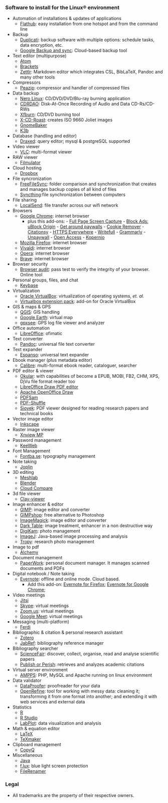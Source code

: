 ### Software to install for the Linux® environment
* Automation of installations & updates of applications
	- [Flathub](https://flathub.org/home): easy installation from one hotspot and from the command line
* Backup
	- [Duplicati](https://github.com/duplicati/duplicati/releases): backup software with multiple options: schedule tasks, data encryption, etc.
	- [Google Backup and sync](https://apps.apple.com/app/google-drive/id507874739): Cloud-based backup tool
* Text editor (multipurpose)
	- [Atom](https://github.com/atom/atom/releases/)
	- [Brackets](https://github.com/adobe/brackets/releases)
	- [Zettlr](https://www.zettlr.com/): Markdown editor which integrates CSL, BibLaTeX, Pandoc and many other tools
* Compressors
	- [Peazip](https://www.peazip.org/peazip-linux.html): compressor and handler of compressed files
* Data backup
	- [Nero Linux](http://www.nero.com/eng/downloads/previous-versions/download-linux4-update.php?vlang=en): CD/DVD/DVD/Blu-ray burning application
	- [CDRDAO](http://cdrdao.sourceforge.net/): Disk-At-Once Recording of Audio and Data CD-Rs/CD-RWs
	- [Xfburn](https://www.bodhilinux.com/a/xfburn/): CD/DVD burning tool
	- [X-CD-Roast](http://www.xcdroast.org/): creates ISO 9660 Joliet images
	- [GnomeBaker](https://www.unixmen.com/how-to-install-gnomebaker-in-ubuntu/)
	- [K3b](https://sourceforge.net/projects/k3b/)
* Database (handling and editor)
	- [Draxed](https://www.draxed.com/download): query editor; mysql & postgreSQL supported
* Video viewer
	- [VLC](https://www.videolan.org/vlc/#download): multi-format viewer
* RAW viewer
	- [Filmulator](https://github.com/CarVac/filmulator-gui/releases)
* Cloud hosting
	- [Dropbox](https://www.dropbox.com/es/install-linux)
* File syncronization
	- [FreeFileSync](https://freefilesync.org/download.php): folder comparison and synchronization that creates and manages backup copies of all kind of files
	- [Syncthing](https://github.com/syncthing/syncthing):file synchronization between computers
* File sharing
  - [LocalSend](https://github.com/localsend/localsend): file transfer across our wifi network
* Browsers
	- [Google Chrome](https://support.google.com/chrome/a/answer/9025926?hl=en&ref_topic=9025817): internet browser
		- plus this add-ons:
			   - [Full Page Screen Capture](https://chrome.google.com/webstore/detail/full-page-screen-capture/fdpohaocaechififmbbbbbknoalclacl)
			   - [Block Ads: uBlock Origin](https://chrome.google.com/webstore/detail/ublock-origin/cjpalhdlnbpafiamejdnhcphjbkeiagm)
			   - [Get around paywalls](https://github.com/iamadamdev/bypass-paywalls-chrome)
			   - [Cookie Remover](https://chrome.google.com/webstore/detail/cookie-remover/kcgpggonjhmeaejebeoeomdlohicfhce)
			   - [Citationsy](https://chrome.google.com/webstore/detail/citationsy/ananhmnkepfflgfdklgcdpgdngejokkn)
			   - [HTTPS Everywhere](https://chrome.google.com/webstore/detail/https-everywhere/gcbommkclmclpchllfjekcdonpmejbdp/related)
			   - [Writefull](https://chrome.google.com/webstore/detail/writefull/aolaabonkiegkggfdgjjehchjmjfanng/related)
	 		   - [Grammarly](https://chrome.google.com/webstore/detail/grammarly-for-chrome/kbfnbcaeplbcioakkpcpgfkobkghlhen)
			   - [Unpaywall](https://chrome.google.com/webstore/detail/unpaywall/iplffkdpngmdjhlpjmppncnlhomiipha)
			   - [Open Access](https://chrome.google.com/webstore/detail/open-access-button/gknkbkaapnhpmkcgkmdekdffgcddoiel)
			   - [Kopernio](https://chrome.google.com/webstore/detail/kopernio-powered-by-web-o/fjgncogppolhfdpijihbpfmeohpaadpc)
	- [Mozilla Firefox](https://www.mozilla.org/es-AR/firefox/linux/): internet browser
	- [Vivaldi](https://vivaldi.com/es/download/): internet browser
	- [Opera](https://www.opera.com/es-419/computer): internet browser
	- [Brave](https://brave.com/): internet browser
* Browser security
	- [Browser audit](https://browseraudit.com/): pass test to verify the integrity of your browser. Online tool
* Personal groups, files, and chat
	- [Keybase](https://keybase.io/docs/the_app/install_linux)
* Virtualization
	- [Oracle VirtualBox](https://www.virtualbox.org/wiki/Linux_Downloads): virtualization of operating systems, _et. al._
	- [Virtualbox extension pack](https://www.virtualbox.org/wiki/Downloads): add-on for Oracle VirtualBox
* GIS & maps & GPS
	- [QGIS](https://qgis.org/es/site/forusers/alldownloads.html): GIS handling
	- [Google Earth](https://www.google.com/intl/es/earth/download/gep/agree.html): virtual map
	- [gpxsee](https://www.gpxsee.org/): GPS log file viewer and analyzer 
* Office automation
	- [LibreOffice](https://www.libreoffice.org/download/download/): ofimatic
* Text converter
	- [Pandoc](https://pandoc.org/installing.html#linux): universal file text converter
* Text expander
  - [Espanso](https://espanso.org/): universal text expander
* Ebook manager (plus metadata editor)
	- [Calibre](https://calibre-ebook.com/download): multi-format ebook reader, cataloguer, searcher
* PDF editor & viewer
	- [Okular](https://okular.kde.org/download.php): with capabilities of become a EPUB, MOBI, FB2, CHM, XPS, DjVu file format reader too
	- [LibreOffice Draw PDF editor](https://www.libreoffice.org/download/download/)
	- [Apache OpenOffice Draw](https://www.openoffice.org/es/descargar/index.html)
	- [PDFSam](https://pdfsam.org/es/download-pdfsam-basic/)
	- [PDF-Shuffle](https://sourceforge.net/projects/pdfshuffler/)
	- [Sioyek](https://github.com/ahrm/sioyek/releases): PDF viewer designed for reading research papers and technical books
* Vector image editor
	- [Inkscape](https://inkscape.org/release/)
* Raster image viewer
	- [Xnview MP](https://www.xnview.com/en/xnviewmp/)
* Password management
	- [KeeWeb](https://github.com/keeweb/keeweb/releases/)
* Font Management
	- [Fontba.se](https://fontba.se/downloads/linux): typography management
* Note taking
	- [Joplin](https://joplinapp.org/)
* 3D editing
	- [Meshlab](https://www.meshlab.net/#download)
	- [Blender](https://www.blender.org/download/)
	- [Cloud Compare](http://www.cloudcompare.org/release/index.html)
* 3d file viewer
	- [Clay-viewer](https://github.com/pissang/clay-viewer/releases)
* Image enhancer & editor
	- [GIMP](https://www.gimp.org/downloads/): image editor and converter
	- [GIMPshop](https://www.gimpshop.com/downloads): free alternative to Photoshop
	- [ImageMagick](https://imagemagick.org/script/download.php#): image editor and converter
	- [Dark Table](https://www.darktable.org/install/): image treatment, enhancer in a non destructive way
	- [DigiKam](https://www.digikam.org/download/): photo management
	- [ImageJ](https://imagej.nih.gov/ij/): Java-based image processing and analysis
	- [Tropy](https://tropy.org/): research photo management
* Image to pdf
	- [Alchemy](https://dawnlabs.github.io/alchemy/)
* Document management
	- [PaperWork](https://gitlab.gnome.org/World/OpenPaperwork/paperwork/#installation): personal document manager. It manages scanned documents and PDFs
* Digital notebook / Note taking
	- [Evernote](https://evernote.com): offline and online mode. Cloud based. 
		+ Add this add-on: [Evernote for Firefox](https://addons.mozilla.org/es/firefox/addon/evernote-web-clipper/); [Evernote for Google Chrome](https://chrome.google.com/webstore/detail/evernote-web-clipper/pioclpoplcdbaefihamjohnefbikjilc?hl=es); 
* Video meetings
	- [Jitsi](https://jitsi.org/downloads/)
	- [Skype](https://www.skype.com/es/get-skype/): virtual meetings
	- [Zoom.us](https://zoom.us/download#client_4meeting): virtual meetings
	- [Google Meet](https://meet.google.com): virtual meetings
* Messaging (multi-platform)
	- [Ferdi](https://getferdi.com/download)
* Bibliographic & citation & personal research assistant
	- [Zotero](https://www.zotero.org/download)
	- [JabRef](https://www.jabref.org/): bibliography reference manager
* Bibliography searcher
	- [ScienceFair](https://github.com/sciencefair-land/sciencefair): discover, collect, organise, read and analyse scientific papers
  - [Publish or Perish](https://harzing.com/resources/publish-or-perish): retrieves and analyzes academic citations
* Virtual server environment
	- [AMPPS](http://www.ampps.com/download): PHP, MySQL and Apache running on linux environment
* Data validator 
	- [DataProofer](https://github.com/dataproofer/Dataproofer/releases): proofreader for your data
	- [OpenRefine](http://openrefine.org/download.html): tool for working with messy data: cleaning it; transforming it from one format into another; and extending it with web services and external data
* Statistics
	- [R](http://cran.r-project.org/mirrors.html)
	- [R Studio](https://rstudio.com/products/rstudio/download/)
	- [LabPlot](https://labplot.kde.org/): data visualization and analysis
* Math & equation editor
	- [LaTeX](https://www.latex-project.org/get/)
	- [TeXmaker](https://www.xm1math.net/texmaker/)
* Clipboard management
	- [CopyQ](https://hluk.github.io/CopyQ/)
* Miscellaneous
	- [Java](https://www.java.com/es/download/manual.jsp)
	- [f.lux](https://justgetflux.com/linux.html): blue light screen protection
	- [FileRenamer](https://www.sttmedia.com/filerenamer-download)

### Legal

* All trademarks are the property of their respective owners.

